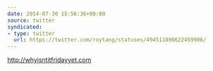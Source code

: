 ```yaml
---
date: 2014-07-30 15:56:36+00:00
source: twitter
syndicated:
- type: twitter
  url: https://twitter.com/roytang/statuses/494511890622459906/
---
```


http://whyisntitfridayyet.com
